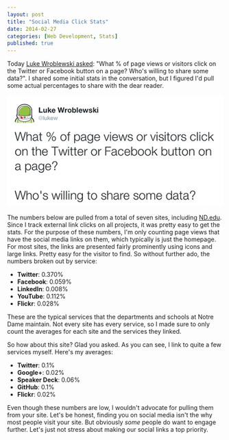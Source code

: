 ```yaml
---
layout: post
title: "Social Media Click Stats"
date: 2014-02-27
categories: [Web Development, Stats]
published: true
---
```

Today [Luke Wroblewski asked](https://twitter.com/lukew/status/439172752218406912): "What % of page views or visitors click on the Twitter or Facebook button on a page? Who's willing to share some data?". I shared some initial stats in the conversation, but I figured I'd pull some actual percentages to share with the dear reader.<!-- more -->

<img src="/images/2014/social-stats-lukew.png" alt="@LukeW tweet asking for stats">

The numbers below are pulled from a total of seven sites, including [ND.edu](http://www.nd.edu/). Since I track external link clicks on all projects, it was pretty easy to get the stats. For the purpose of these numbers, I'm only counting page views that have the social media links on them, which typically is just the homepage. For most sites, the links are presented fairly prominently using icons and large links. Pretty easy for the visitor to find. So without further ado, the numbers broken out by service:

- **Twitter**: 0.370%
- **Facebook**: 0.059%
- **LinkedIn**: 0.008%
- **YouTube**: 0.112%
- **Flickr**: 0.028%

These are the typical services that the departments and schools at Notre Dame maintain. Not every site has every service, so I made sure to only count the averages for each site and the services they linked.

So how about this site? Glad you asked. As you can see, I link to quite a few services myself. Here's my averages:

- **Twitter**: 0.1%
- **Google+**: 0.02%
- **Speaker Deck**: 0.06%
- **GitHub**: 0.1%
- **Flickr**: 0.02%

Even though these numbers are low, I wouldn't advocate for pulling them from your site. Let's be honest, finding you on social media isn't the why most people visit your site. But obviously _some_ people do want to engage further. Let's just not stress about making our social links a top priority.
